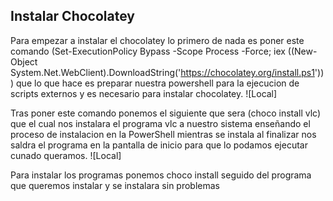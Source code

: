 ## Instalar Chocolatey
Para empezar a instalar el chocolatey lo primero de nada es poner este comando (Set-ExecutionPolicy Bypass -Scope Process -Force; iex ((New-Object System.Net.WebClient).DownloadString('https://chocolatey.org/install.ps1'))) que lo que hace es preparar nuestra powershell para la ejecucion de scripts externos y es necesario para instalar chocolatey.
![Local]

Tras poner este comando ponemos el siguiente que sera (choco install vlc) que el cual nos instalara el programa vlc a nuestro sistema enseñando el proceso de instalacion en la PowerShell mientras se instala al finalizar nos saldra el programa en la pantalla de inicio para que lo podamos ejecutar cunado queramos.
![Local]

Para instalar los programas ponemos choco install seguido del programa que queremos instalar y se instalara sin problemas